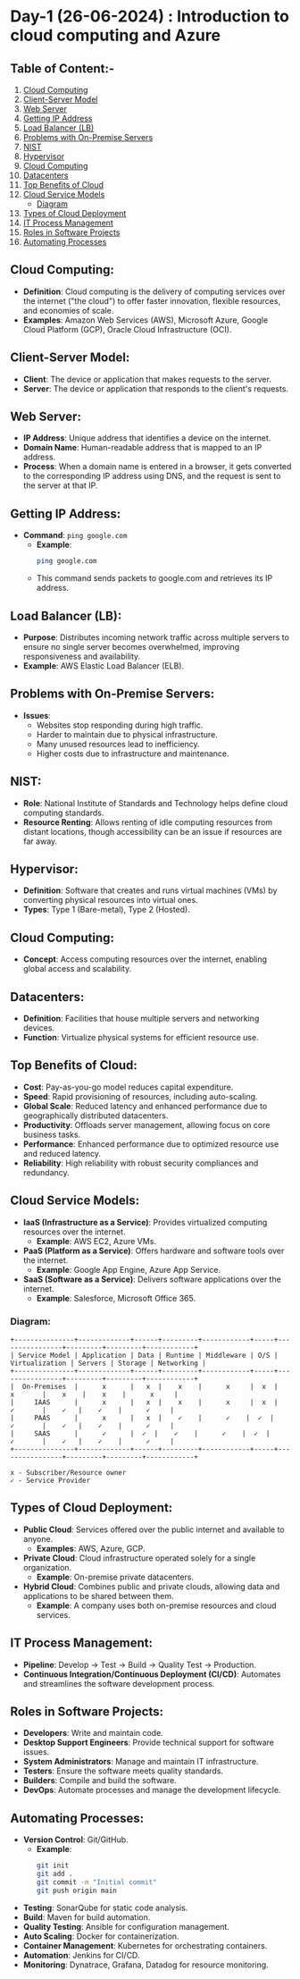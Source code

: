 # Day-1 (26-06-2024) : Introduction to cloud computing and Azure

## Table of Content:-
1. [Cloud Computing](#cloud-computing)
2. [Client-Server Model](#client-server-model)
3. [Web Server](#web-server)
4. [Getting IP Address](#getting-ip-address)
5. [Load Balancer (LB)](#load-balancer-lb)
6. [Problems with On-Premise Servers](#problems-with-on-premise-servers)
7. [NIST](#nist)
8. [Hypervisor](#hypervisor)
9. [Cloud Computing](#cloud-computing)
10. [Datacenters](#datacenters)
11. [Top Benefits of Cloud](#top-benefits-of-cloud)
12. [Cloud Service Models](#cloud-service-models)
    - [Diagram](#diagram)
13. [Types of Cloud Deployment](#types-of-cloud-deployment)
14. [IT Process Management](#it-process-management)
15. [Roles in Software Projects](#roles-in-software-projects)
16. [Automating Processes](#automating-processes)


## Cloud Computing:
- **Definition**: Cloud computing is the delivery of computing services over the internet ("the cloud") to offer faster innovation, flexible resources, and economies of scale.
- **Examples**: Amazon Web Services (AWS), Microsoft Azure, Google Cloud Platform (GCP), Oracle Cloud Infrastructure (OCI).

## Client-Server Model:
- **Client**: The device or application that makes requests to the server.
- **Server**: The device or application that responds to the client's requests.

## Web Server:
- **IP Address**: Unique address that identifies a device on the internet.
- **Domain Name**: Human-readable address that is mapped to an IP address.
- **Process**: When a domain name is entered in a browser, it gets converted to the corresponding IP address using DNS, and the request is sent to the server at that IP.

## Getting IP Address:
- **Command**: `ping google.com`
  - **Example**: 
    ```bash
    ping google.com
    ```
  - This command sends packets to google.com and retrieves its IP address.

## Load Balancer (LB):
- **Purpose**: Distributes incoming network traffic across multiple servers to ensure no single server becomes overwhelmed, improving responsiveness and availability.
- **Example**: AWS Elastic Load Balancer (ELB).

## Problems with On-Premise Servers:
- **Issues**:
  - Websites stop responding during high traffic.
  - Harder to maintain due to physical infrastructure.
  - Many unused resources lead to inefficiency.
  - Higher costs due to infrastructure and maintenance.

## NIST:
- **Role**: National Institute of Standards and Technology helps define cloud computing standards.
- **Resource Renting**: Allows renting of idle computing resources from distant locations, though accessibility can be an issue if resources are far away.

## Hypervisor:
- **Definition**: Software that creates and runs virtual machines (VMs) by converting physical resources into virtual ones.
- **Types**: Type 1 (Bare-metal), Type 2 (Hosted).

## Cloud Computing:
- **Concept**: Access computing resources over the internet, enabling global access and scalability.

## Datacenters:
- **Definition**: Facilities that house multiple servers and networking devices.
- **Function**: Virtualize physical systems for efficient resource use.

## Top Benefits of Cloud:
- **Cost**: Pay-as-you-go model reduces capital expenditure.
- **Speed**: Rapid provisioning of resources, including auto-scaling.
- **Global Scale**: Reduced latency and enhanced performance due to geographically distributed datacenters.
- **Productivity**: Offloads server management, allowing focus on core business tasks.
- **Performance**: Enhanced performance due to optimized resource use and reduced latency.
- **Reliability**: High reliability with robust security compliances and redundancy.

## Cloud Service Models:
- **IaaS (Infrastructure as a Service)**: Provides virtualized computing resources over the internet.
  - **Example**: AWS EC2, Azure VMs.
- **PaaS (Platform as a Service)**: Offers hardware and software tools over the internet.
  - **Example**: Google App Engine, Azure App Service.
- **SaaS (Software as a Service)**: Delivers software applications over the internet.
  - **Example**: Salesforce, Microsoft Office 365.
 
### Diagram:

```
+---------------+-------------+------+---------+------------+-----+----------------+---------+---------+------------+
| Service Model | Application | Data | Runtime | Middleware | O/S | Virtualization | Servers | Storage | Networking |
+---------------+-------------+------+---------+------------+-----+----------------+---------+---------+------------+
|  On-Premises  |      x      |   x  |    x    |      x     |  x  |        x       |    x    |    x    |      x     |
|     IAAS      |      x      |   x  |    x    |      x     |  x  |        ✓       |    ✓   |    ✓    |      ✓     |
|     PAAS      |      x      |   x  |    ✓    |      ✓    |  ✓  |        ✓       |    ✓   |    ✓    |      ✓     |
|     SAAS      |      ✓      |  ✓  |    ✓    |      ✓    |  ✓  |        ✓       |    ✓   |    ✓    |      ✓     |
+---------------+-------------+------+---------+------------+-----+----------------+---------+---------+------------+

x - Subscriber/Resource owner
✓ - Service Provider

```

## Types of Cloud Deployment:
- **Public Cloud**: Services offered over the public internet and available to anyone.
  - **Examples**: AWS, Azure, GCP.
- **Private Cloud**: Cloud infrastructure operated solely for a single organization.
  - **Example**: On-premise private datacenters.
- **Hybrid Cloud**: Combines public and private clouds, allowing data and applications to be shared between them.
  - **Example**: A company uses both on-premise resources and cloud services.

## IT Process Management:
- **Pipeline**: Develop → Test → Build → Quality Test → Production.
- **Continuous Integration/Continuous Deployment (CI/CD)**: Automates and streamlines the software development process.

## Roles in Software Projects:
- **Developers**: Write and maintain code.
- **Desktop Support Engineers**: Provide technical support for software issues.
- **System Administrators**: Manage and maintain IT infrastructure.
- **Testers**: Ensure the software meets quality standards.
- **Builders**: Compile and build the software.
- **DevOps**: Automate processes and manage the development lifecycle.

## Automating Processes:
- **Version Control**: Git/GitHub.
  - **Example**: 
    ```bash
    git init
    git add .
    git commit -m "Initial commit"
    git push origin main
    ```
- **Testing**: SonarQube for static code analysis.
- **Build**: Maven for build automation.
- **Quality Testing**: Ansible for configuration management.
- **Auto Scaling**: Docker for containerization.
- **Container Management**: Kubernetes for orchestrating containers.
- **Automation**: Jenkins for CI/CD.
- **Monitoring**: Dynatrace, Grafana, Datadog for resource monitoring.
